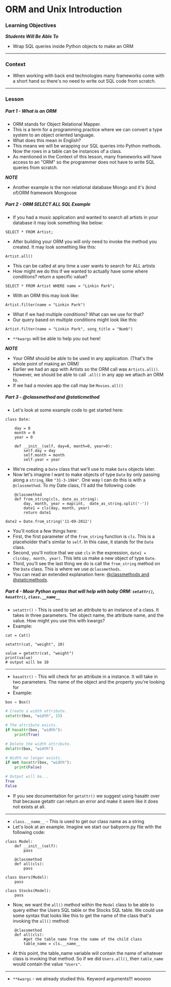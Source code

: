 # ORM and Unix Introduction

### Learning Objectives
***Students Will Be Able To***

* Wrap SQL queries inside Python objects to make an ORM

---
### Context

* When working with back end technologies many frameworks come with a short hand so there's no need to write out SQL code from scratch.

---
### Lesson

##### Part 1 - What is an ORM

* ORM stands for Object Relational Mapper.
* This is a term for a programming practice where we can convert a type system to an object oriented language.
* What does this mean in English?
* This means we will be wrapping our SQL queries into Python methods. Now the rows in a table can be instances of a class.
* As mentioned in the Context of this lesson, many frameworks will have access to an "ORM" so the programmer does not have to write SQL queries from scratch.

***NOTE***

* Another example is the non relational database Mongo and it's (kind of)ORM framework Mongoose

##### Part 2 - ORM SELECT ALL SQL Example

* If you had a music application and wanted to search all artists in your database it may look something like below:

```
SELECT * FROM Artist;
```
* After building your ORM you will only need to invoke the method you created. It may look something like this:

```
Artist.all()
```
* This can be called at any time a user wants to search for ALL artists
* How might we do this if we wanted to actually have some where conditions? return a specific value?

```
SELECT * FROM Artist WHERE name = "Linkin Park";
```
* With an ORM this may look like:

```
Artist.filter(name = "Linkin Park")
```
* What if we had multiple conditions? What can we use for that?
* Our query based on multiple conditions might look like this:
```
Artist.filter(name = "Linkin Park", song_title = "Numb")
```
* `**kwargs` will be able to help you out here!

***NOTE***

* Your ORM should be able to be used in any application. (That's the whole point of making an ORM)
* Earlier we had an app with Artists so the ORM call was `Artists.all()`. However, we should be able to call `.all()` in any app we attach an ORM to. 
* If we had a movies app the call may be `Movies.all()`

##### Part 3 - @classmethod and @staticmethod

* Let's look at some example code to get started here:

```
class Date:

    day = 0
    month = 0
    year = 0

    def __init__(self, day=0, month=0, year=0):
        self.day = day
        self.month = month
        self.year = year
```
* We're creating a `Date` class that we'll use to make `Date` objects later.
* Now let's imagine I want to make objects of type `Date` by only passing along a `string`, like `"31-3-1984"`. One way I can do this is with a `@classmethod`. To my Date class, I'll add the following code:

```
    @classmethod
    def from_string(cls, date_as_string):
        day, month, year = map(int,  date_as_string.split('-'))
        date1 = cls(day, month, year)
        return date1

date2 = Date.from_string('11-09-2012')
```
* You'll notice a few things here:
* First, the first parameter of the `from_string` function is `cls`. This is a placeholder that's similar to `self`. In this case, it stands for the `Date` class.
* Second, you'll notice that we use `cls` in the expression, `date1 = cls(day, month, year)`. This lets us make a new object of type `Date`.
* Third, you'll see the last thing we do is call the `from_string` method on the `Date` class. This is where we use `@classmethods`.
* You can read an extended explanation here: [@classmethods and @staticmethods](http://stackoverflow.com/questions/12179271/python-classmethod-and-staticmethod-for-beginner).

##### Part 4 - Moar Python syntax that will help with baby ORM: `setattr()`, `hasattr()`, `class.__name__`

* `setattr()` - This is used to set an attribute to an instance of a class. It takes in three parameters. The object name, the attribute name, and the value. How might you use this with kwargs?
* Example:

```
cat = Cat()

setattr(cat, "weight", 10)

value = getattr(cat, "weight")
print(value)
# output will be 10
```

----------
* `hasattr()` - This will check for an attribute in a instance. It will take in two parameters. The name of the object and the property you're looking for
* Example:

```python
box = Box()

# Create a width attribute.
setattr(box, "width", 15)

# The attribute exists.
if hasattr(box, "width"):
    print(True)

# Delete the width attribute.
delattr(box, "width")

# Width no longer exists.
if not hasattr(box, "width"):
    print(False)

# Output will be...
True
False
```
* If you see documentation for `getattr()` we suggest using hasattr over that because getattr can return an error and make it seem like it does not exists at all.

----------
* `class.__name__` - This is used to get our class name as a string
* Let's look at an example. Imagine we start our babyorm.py file with the following code:

```
class Model:
    def __init__(self):
        pass

    @classmethod
    def all(cls):
        pass

class Users(Model):
    pass

class Stocks(Model):
    pass
```
* Now, we want the `all()` method within the `Model` class to be able to query either the Users SQL table or the Stocks SQL table. We could use some syntax that looks like this to get the name of the class that's invoking the `all()` method:
```
    @classmethod
    def all(cls):
        #get the table name from the name of the child class
        table_name = cls.__name__
```
* At this point, the table_name variable will contain the name of whatever class is invoking that method. So if we did `Users.all()`, then `table_name` would contain the value `"Users"`.


----------
* `**kwargs` - we already studied this. Keyword arguments!!! wooooo
